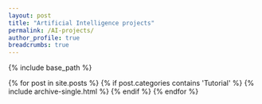 ```yaml
---
layout: post
title: "Artificial Intelligence projects"
permalink: /AI-projects/
author_profile: true  
breadcrumbs: true
---
```



{% include base_path %}

{% for post in site.posts %}
  {% if post.categories contains 'Tutorial' %}
    {% include archive-single.html %}
  {% endif %}
{% endfor %}
